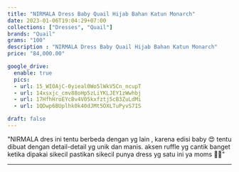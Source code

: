 ```yaml
---
title: "NIRMALA Dress Baby Quail Hijab Bahan Katun Monarch"
date: 2023-01-06T19:04:29+07:00
collections: ["Dresses", "Quail"]
brands: "Quail"
grams: "100"
description : "NIRMALA Dress Baby Quail Hijab Bahan Katun Monarch"
price: "84,000.00"

google_drive:
  enable: true
  pics:
  - url: 15_WIOAjC-0yieal0Wo5lWkV5Cn_ncupT
  - url: 14xsxjc_cmv88oHp5zLiYKLJEY1zWwhbj
  - url: 17HfhHroEYcBv4V05kxfztj5cB3ZuLdMi
  - url: 1QDwp6BUplhk0k40dJMt5OXLTuPyvS7IS

draft: false
---
```


"NIRMALA
dres ini tentu berbeda dengan yg lain , karena edisi baby 😍 tentu dibuat dengan detail-detail yg unik dan manis.
aksen  ruffle yg cantik banget ketika dipakai sikecil 
pastikan sikecil punya dress yg satu ini ya moms 🥰✨"

---    
  
